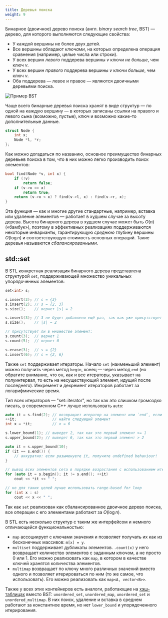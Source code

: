 ```yaml
---
title: Деревья поиска
weight: 9
---
```


Бинарное (двоичное) дерево поиска (англ. *binary search tree*, BST) — дерево, для которого выполняются следующие свойства:

- У каждой вершины не более двух детей.
- Все вершины обладают *ключами*, на которых определена операция сравнения (например, целые числа или строки).
- У всех вершин *левого* поддерева вершины $v$ ключи *не больше*, чем ключ $v$.
- У всех вершин *правого* поддерева вершины $v$ ключи *больше*, чем ключ $v$.
- Оба поддерева — левое и правое — являются двоичными деревьями поиска.

![Пример BST](/img/bst.svg)

Чаще всего бинарные деревья поиска хранят в виде структур — по одной на каждую вершину — в которых записаны ссылки на правого и левого сына (возможно, пустые), ключ и возможно какие-то дополнительные данные.

```cpp
struct Node {
    int x;
    Node *l, *r;
};
```

Как можно догадаться по названию, основное преимущество бинарных деревьев поиска в том, что в них можно легко производить поиск элементов:

```cpp
bool find(Node *v, int x) {
    if (!v)
        return false;
    if (v->x == x)
        return true;
    return (v->x < x) ? find(v->l, x) : find(v->r, x);
}
```

Эта функция — как и многие другие стандартные, например, вставка или удаление элементов — работает в худшем случае за высоту дерева. Высота бинарного дерева в худшем случае может быть $O(n)$ («бамбук»), поэтому в эффективных реализациях поддерживаются некоторые инварианты, гарантирующую *среднюю* глубину вершины $O(\log n)$ и соответствующую стоимость основных операций. Такие деревья называются *сбалансированными*.

## std::set

В STL конкретная реализация бинарного дерева представлена структурой `set`, поддерживающей множество уникальных упорядоченных элементов:

```cpp
set<int> s;

s.insert(3); // s = {3}
s.insert(2); // s = {2, 3}
s.size();    // вернет |s| = 2

s.insert(3); // 3 не будет добавлено ещё раз, так как уже присутствует в множестве
s.size();    // |s| = 2

// присутствует ли в множестве элемент:
s.count(3);  // вернет 1
s.count(5);  // вернет 0

s.erase(3);  // s = {2}
s.insert(6); // s = {2, 6}
```

Также `set` поддерживает итераторы. Начало `set` (наименьший элемент) можно получить через метод `begin`, конец — через метод `end` (но обратите внимание, что он, как и все итераторы, указывает на полуинтервал, то есть на несуществующий элемент, идущий после последнего). Инкремент и декремент итераторов работает за логарифмические время.

Тип всех итераторов — "set<T>::iterator", но так как это слишком громоздко писать, в современном C++ лучше использовать `auto`:

```cpp
auto it = s.find(2); // возвращает итератор на элемент или `end`, если элемента нет
++it;                // найти следующий элемент
int x = *it;         // x = 6 

s.lower_bound(1); // выведет 2, так как это первый элемент >= 1
s.upper_bound(2); // выведет 6, так как это первый элемент > 2

auto it = s.upper_bound(10);
if (it == s.end()) {
    // аккуратно: если разыменуете it, получите undefined behaviour!
}

// вывод всех элементов сета в порядке возрастания с использованием итераторов
for (auto it = s.begin(); it != s.end(); ++it)
    cout << *it << " ";

// но для таких целей лучше использовать range-based for loop
for (int x : s)
    cout << x << " ";
```

Так как `set` реализован как сбалансированное двоичное дерево поиска, все операции с его элементами работают за $O(\log n)$.

В STL есть несколько структур с таким же интерфейсом и немного отличающейся функциональностью:

- `map` ассоциирует с ключами значения и позволяет получать их как из бесконечных массивов: `m[x] = y`.
- `multiset` поддерживает дубликаты элементов. `.count(x)` у него возвращает количество элементов с заданным ключом, а не просто 0 или 1. Его можно реализовать как `map`, в котором в качестве ключей хранятся количества элементов.
- `multimap` возвращает по ключу много различных значений вместо одного и позволяет итерироваться по ним (то же самое, что использовать). Его можно реализовать как `map<A, vector<B>>`.

Также у всех этих контейнеров есть аналоги, работающие на [хэш-таблицах](../../hash-table) вместо BST: `unordered_set`, `unordered_map`, `unordered_set` и `unordered_multimap`. В них поиск, удаление и вставка в среднем работают за константное время, но нет `lower_bound` и упорядоченного итерирования.
